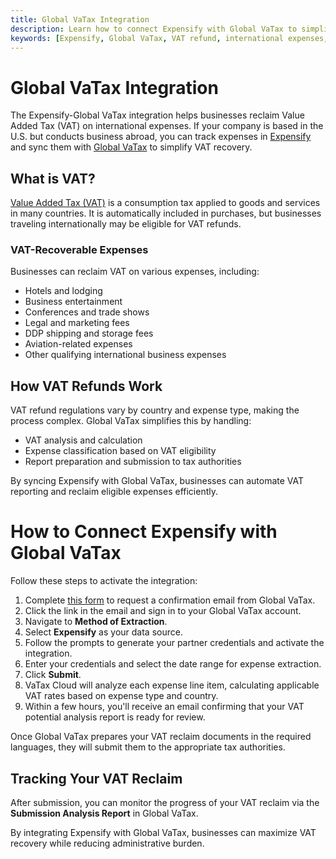 ```yaml
---
title: Global VaTax Integration
description: Learn how to connect Expensify with Global VaTax to simplify international VAT refunds for your business expenses.
keywords: [Expensify, Global VaTax, VAT refund, international expenses, tax compliance]
---
```


# Global VaTax Integration

The Expensify-Global VaTax integration helps businesses reclaim Value Added Tax (VAT) on international expenses. If your company is based in the U.S. but conducts business abroad, you can track expenses in [Expensify](https://use.expensify.com/expense-management) and sync them with [Global VaTax](https://globalvatax.com/) to simplify VAT recovery.

## What is VAT?

[Value Added Tax (VAT)](https://www.investopedia.com/terms/v/valueaddedtax.asp#:~:text=Value%2Dadded%20tax%20(VAT)%20is%20a%20flat%20tax%20levied,different%20parties%20to%20a%20transaction.) is a consumption tax applied to goods and services in many countries. It is automatically included in purchases, but businesses traveling internationally may be eligible for VAT refunds.

### VAT-Recoverable Expenses

Businesses can reclaim VAT on various expenses, including:

- Hotels and lodging  
- Business entertainment  
- Conferences and trade shows  
- Legal and marketing fees  
- DDP shipping and storage fees  
- Aviation-related expenses  
- Other qualifying international business expenses  

## How VAT Refunds Work

VAT refund regulations vary by country and expense type, making the process complex. Global VaTax simplifies this by handling:

- VAT analysis and calculation  
- Expense classification based on VAT eligibility  
- Report preparation and submission to tax authorities  

By syncing Expensify with Global VaTax, businesses can automate VAT reporting and reclaim eligible expenses efficiently.

# How to Connect Expensify with Global VaTax

Follow these steps to activate the integration:

1. Complete [this form](https://www.vataxcloud.com/expensify/signup) to request a confirmation email from Global VaTax.
2. Click the link in the email and sign in to your Global VaTax account.
3. Navigate to **Method of Extraction**.
4. Select **Expensify** as your data source.
5. Follow the prompts to generate your partner credentials and activate the integration.
6. Enter your credentials and select the date range for expense extraction.
7. Click **Submit**.
8. VaTax Cloud will analyze each expense line item, calculating applicable VAT rates based on expense type and country.
9. Within a few hours, you'll receive an email confirming that your VAT potential analysis report is ready for review.

Once Global VaTax prepares your VAT reclaim documents in the required languages, they will submit them to the appropriate tax authorities.

## Tracking Your VAT Reclaim

After submission, you can monitor the progress of your VAT reclaim via the **Submission Analysis Report** in Global VaTax.

By integrating Expensify with Global VaTax, businesses can maximize VAT recovery while reducing administrative burden.
